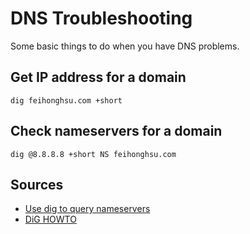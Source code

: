 # DNS Troubleshooting

Some basic things to do when you have DNS problems.

## Get IP address for a domain

`dig feihonghsu.com +short`

## Check nameservers for a domain

`dig @8.8.8.8 +short NS feihonghsu.com`

## Sources

- [Use dig to query nameservers](https://support.rackspace.com/how-to/using-dig-to-query-nameservers/)
- [DiG HOWTO](https://www.madboa.com/geek/dig/)
